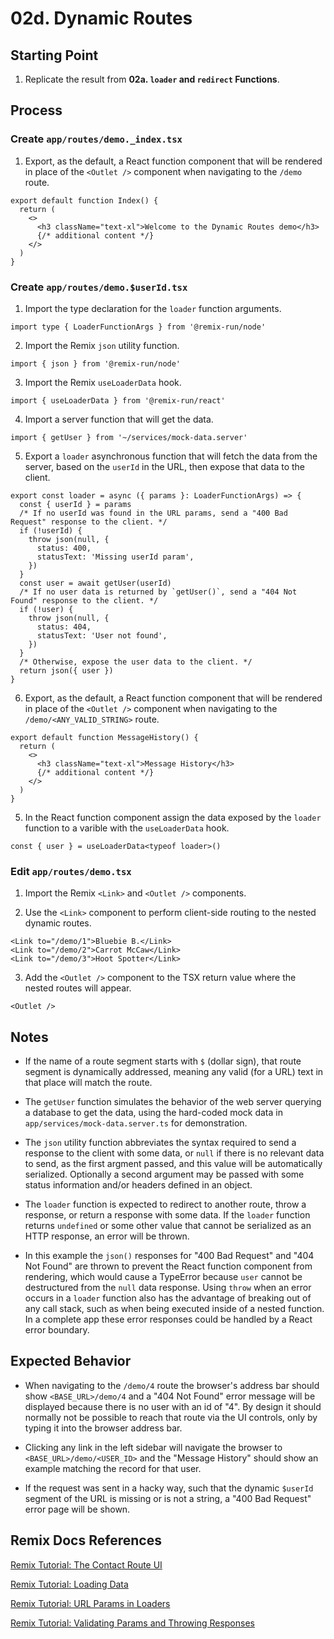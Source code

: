 # 02d. Dynamic Routes

## Starting Point

1. Replicate the result from **02a. `loader` and `redirect` Functions**.

## Process

### Create `app/routes/demo._index.tsx`

1. Export, as the default, a React function component that will be rendered in place of the `<Outlet />` component when navigating to the `/demo` route.

```tsx
export default function Index() {
  return (
    <>
      <h3 className="text-xl">Welcome to the Dynamic Routes demo</h3>
      {/* additional content */}
    </>
  )
}
```

### Create `app/routes/demo.$userId.tsx`

1. Import the type declaration for the `loader` function arguments.

```tsx
import type { LoaderFunctionArgs } from '@remix-run/node'
```

2. Import the Remix `json` utility function.

```tsx
import { json } from '@remix-run/node'
```

3. Import the Remix `useLoaderData` hook.

```tsx
import { useLoaderData } from '@remix-run/react'
```

4. Import a server function that will get the data.

```tsx
import { getUser } from '~/services/mock-data.server'
```

5. Export a `loader` asynchronous function that will fetch the data from the server, based on the `userId` in the URL, then expose that data to the client.

```tsx
export const loader = async ({ params }: LoaderFunctionArgs) => {
  const { userId } = params
  /* If no userId was found in the URL params, send a "400 Bad Request" response to the client. */
  if (!userId) {
    throw json(null, {
      status: 400,
      statusText: 'Missing userId param',
    })
  }
  const user = await getUser(userId)
  /* If no user data is returned by `getUser()`, send a "404 Not Found" response to the client. */
  if (!user) {
    throw json(null, {
      status: 404,
      statusText: 'User not found',
    })
  }
  /* Otherwise, expose the user data to the client. */
  return json({ user })
}
```

6. Export, as the default, a React function component that will be rendered in place of the `<Outlet />` component when navigating to the `/demo/<ANY_VALID_STRING>` route.

```tsx
export default function MessageHistory() {
  return (
    <>
      <h3 className="text-xl">Message History</h3>
      {/* additional content */}
    </>
  )
}
```

5. In the React function component assign the data exposed by the `loader` function to a varible with the `useLoaderData` hook.

```tsx
const { user } = useLoaderData<typeof loader>()
```

### Edit `app/routes/demo.tsx`

1. Import the Remix `<Link>` and `<Outlet />` components.

2. Use the `<Link>` component to perform client-side routing to the nested dynamic routes.

```tsx
<Link to="/demo/1">Bluebie B.</Link>
<Link to="/demo/2">Carrot McCaw</Link>
<Link to="/demo/3">Hoot Spotter</Link>
```

3. Add the `<Outlet />` component to the TSX return value where the nested routes will appear.

```tsx
<Outlet />
```

## Notes

- If the name of a route segment starts with `$` (dollar sign), that route segment is dynamically addressed, meaning any valid (for a URL) text in that place will match the route.

- The `getUser` function simulates the behavior of the web server querying a database to get the data, using the hard-coded mock data in `app/services/mock-data.server.ts` for demonstration.

- The `json` utility function abbreviates the syntax required to send a response to the client with some data, or `null` if there is no relevant data to send, as the first argment passed, and this value will be automatically serialized. Optionally a second argument may be passed with some status information and/or headers defined in an object.

- The `loader` function is expected to redirect to another route, throw a response, or return a response with some data. If the `loader` function returns `undefined` or some other value that cannot be serialized as an HTTP response, an error will be thrown.

- In this example the `json()` responses for "400 Bad Request" and "404 Not Found" are thrown to prevent the React function component from rendering, which would cause a TypeError because `user` cannot be destructured from the `null` data response. Using `throw` when an error occurs in a `loader` function also has the advantage of breaking out of any call stack, such as when being executed inside of a nested function. In a complete app these error responses could be handled by a React error boundary.

## Expected Behavior

- When navigating to the `/demo/4` route the browser's address bar should show `<BASE_URL>/demo/4` and a "404 Not Found" error message will be displayed because there is no user with an id of "4". By design it should normally not be possible to reach that route via the UI controls, only by typing it into the browser address bar.

- Clicking any link in the left sidebar will navigate the browser to `<BASE_URL>/demo/<USER_ID>` and the "Message History" should show an example matching the record for that user.

- If the request was sent in a hacky way, such that the dynamic `$userId` segment of the URL is missing or is not a string, a "400 Bad Request" error page will be shown.

## Remix Docs References

[Remix Tutorial: The Contact Route UI](https://remix.run/docs/en/main/start/tutorial#the-contact-route-ui)

[Remix Tutorial: Loading Data](https://remix.run/docs/en/main/start/tutorial#loading-data)

[Remix Tutorial: URL Params in Loaders](https://remix.run/docs/en/main/start/tutorial#url-params-in-loaders)

[Remix Tutorial: Validating Params and Throwing Responses](https://remix.run/docs/en/main/start/tutorial#validating-params-and-throwing-responses)
